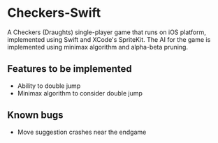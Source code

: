 # Checkers-Swift
A Checkers (Draughts) single-player game that runs on iOS platform, implemented using Swift and XCode's SpriteKit.
The AI for the game is implemented using minimax algorithm and alpha-beta pruning.

## Features to be implemented
- Ability to double jump
- Minimax algorithm to consider double jump

## Known bugs
- Move suggestion crashes near the endgame
